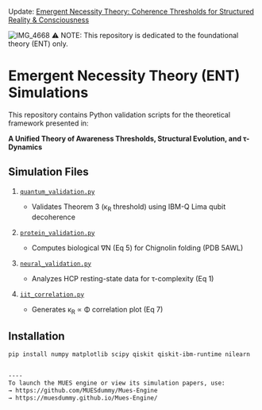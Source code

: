 Update: [Emergent Necessity Theory: Coherence Thresholds for Structured
Reality & Consciousness](https://github.com/MUESdummy/Emergent-Necessity-Theory-ENT-/blob/2630a290b7571acaac98f379be8a31e8e92d58f2/ENT_Coherence%20thresholds%20For%20Structural%20Reality%20%26%20Awarensss.%20V4.pdf)

![IMG_4668](https://github.com/user-attachments/assets/382293be-3558-45ad-b8ca-eb542faf2225)
⚠️ NOTE: This repository is dedicated to the foundational theory (ENT) only.

# Emergent Necessity Theory (ENT) Simulations

This repository contains Python validation scripts for the theoretical framework presented in:

**A Unified Theory of Awareness Thresholds, Structural Evolution, and τ-Dynamics**

## Simulation Files

1. [`quantum_validation.py`](https://github.com/MUESdummy/Emergent-Necessity-Theory-ENT-/blob/e61882291206c92db8d8db5f610e519f00500518/Simulationa/Quantum_validation.py) 
   - Validates Theorem 3 (κ<sub>R</sub> threshold) using IBM-Q Lima qubit decoherence
   

2. [`protein_validation.py`](https://github.com/MUESdummy/Emergent-Necessity-Theory-ENT-/blob/e61882291206c92db8d8db5f610e519f00500518/Simulationa/protein_validation.py)
   - Computes biological ∇N (Eq 5) for Chignolin folding (PDB 5AWL)
   

3. [`neural_validation.py`](https://github.com/MUESdummy/Emergent-Necessity-Theory-ENT-/blob/e61882291206c92db8d8db5f610e519f00500518/Simulationa/Neural_validation.py)
   - Analyzes HCP resting-state data for τ-complexity (Eq 1)
   

4. [`iit_correlation.py`](https://github.com/MUESdummy/Emergent-Necessity-Theory-ENT-/blob/27dc786a2ea3d61a4ed9ff6e2ca339b45874c8d8/Simulationa/iit_correlation.py)
   - Generates κ<sub>R</sub> ∝ Φ correlation plot (Eq 7)
    

## Installation
```bash
pip install numpy matplotlib scipy qiskit qiskit-ibm-runtime nilearn


----
To launch the MUES engine or view its simulation papers, use:  
→ https://github.com/MUESdummy/Mues-Engine  
→ https://muesdummy.github.io/Mues-Engine/


